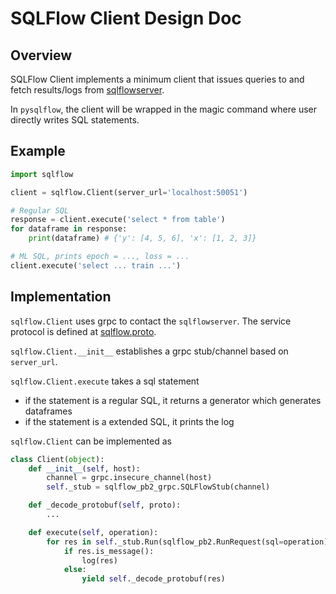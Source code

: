 # SQLFlow Client Design Doc

## Overview

SQLFlow Client implements a minimum client that issues queries to and fetch results/logs from [sqlflowserver](https://github.com/wangkuiyi/sqlflowserver).

In `pysqlflow`, the client will be wrapped in the magic command where user directly writes SQL statements.

## Example

```python
import sqlflow

client = sqlflow.Client(server_url='localhost:50051')

# Regular SQL
response = client.execute('select * from table')
for dataframe in response:
    print(dataframe) # {'y': [4, 5, 6], 'x': [1, 2, 3]}

# ML SQL, prints epoch = ..., loss = ...
client.execute('select ... train ...')
```

## Implementation

`sqlflow.Client` uses grpc to contact the `sqlflowserver`. The service protocol is defined at [sqlflow.proto](https://github.com/wangkuiyi/sqlflowserver/blob/develop/sqlflow.proto).

`sqlflow.Client.__init__` establishes a grpc stub/channel based on `server_url`.

`sqlflow.Client.execute` takes a sql statement
- if the statement is a regular SQL, it returns a generator which generates dataframes
- if the statement is a extended SQL, it prints the log

`sqlflow.Client` can be implemented as
```python
class Client(object):
    def __init__(self, host):
        channel = grpc.insecure_channel(host)
        self._stub = sqlflow_pb2_grpc.SQLFlowStub(channel)

    def _decode_protobuf(self, proto):
        ...

    def execute(self, operation):
        for res in self._stub.Run(sqlflow_pb2.RunRequest(sql=operation)):
            if res.is_message():
                log(res)
            else:
                yield self._decode_protobuf(res)
```

